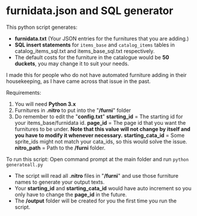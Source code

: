 # furnidata.json and SQL generator

This python script generates:
  - **furnidata.txt** (Your JSON entries for the furnitures that you are adding.)
  - **SQL insert statements** for `items_base` and `catalog_items` tables in catalog_items_sql.txt and items_base_sql.txt respectively.
  - The default costs for the furniture in the catalogue would be **50 duckets**, you may change it to suit your needs.

I made this for people who do not have automated furniture adding in their housekeeping, as I have came across that issue in the past.

Requirements:
1. You will need **Python 3.x**
2. Furnitures in **.nitro** to put into the "**/furni**" folder
3. Do remember to edit the "**config.txt**"
   **starting_id** = The starting id for your items_base/furnidata id.
   **page_id** = The page id that you want the furnitures to be under. **Note that this value will not change by itself and you have to modify it whenever necessary.**
   **starting_cata_id** = Some sprite_ids might not match your cata_ids, so this would solve the issue.
   **nitro_path** = Path to the **/furni** folder.

To run this script:
Open command prompt at the main folder and run ```python generateall.py```
  - The script will read all **.nitro** files in "**/furni**" and use those furniture names to generate your output texts.
  - Your **starting_id** and **starting_cata_id** would have auto increment so you only have to change the **page_id** in the future.
  - The **/output** folder will be created for you the first time you run the script.
  

